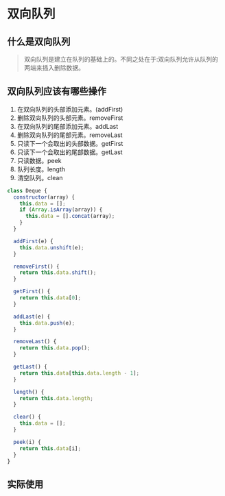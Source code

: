 # 双向队列

## 什么是双向队列

> 双向队列是建立在队列的基础上的。不同之处在于:双向队列允许从队列的两端来插入删除数据。

## 双向队列应该有哪些操作

1. 在双向队列的头部添加元素。(addFirst)
2. 删除双向队列的头部元素。removeFirst
3. 在双向队列的尾部添加元素。addLast
4. 删除双向队列的尾部元素。removeLast
5. 只读下一个会取出的头部数据。getFirst
6. 只读下一个会取出的尾部数据。getLast
7. 只读数据。peek
8. 队列长度。length
9. 清空队列。clean

```js
class Deque {
  constructor(array) {
    this.data = [];
    if (Array.isArray(array)) {
      this.data = [].concat(array);
    }
  }

  addFirst(e) {
    this.data.unshift(e);
  }

  removeFirst() {
    return this.data.shift();
  }

  getFirst() {
    return this.data[0];
  }

  addLast(e) {
    this.data.push(e);
  }

  removeLast() {
    return this.data.pop();
  }

  getLast() {
    return this.data[this.data.length - 1];
  }

  length() {
    return this.data.length;
  }

  clear() {
    this.data = [];
  }

  peek(i) {
    return this.data[i];
  }
}
```

## 实际使用
